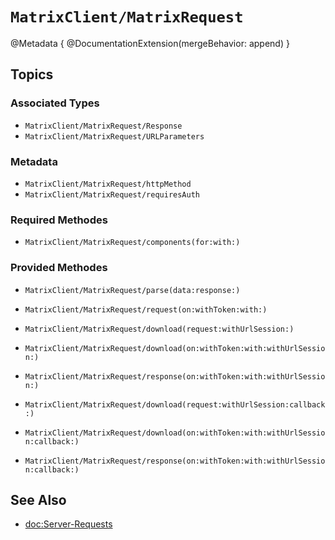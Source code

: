 # ``MatrixClient/MatrixRequest``

@Metadata {
    @DocumentationExtension(mergeBehavior: append)
}

## Topics

### Associated Types

- ``MatrixClient/MatrixRequest/Response``
- ``MatrixClient/MatrixRequest/URLParameters``

### Metadata

- ``MatrixClient/MatrixRequest/httpMethod``
- ``MatrixClient/MatrixRequest/requiresAuth``

### Required Methodes

- ``MatrixClient/MatrixRequest/components(for:with:)``

### Provided Methodes

- ``MatrixClient/MatrixRequest/parse(data:response:)``
- ``MatrixClient/MatrixRequest/request(on:withToken:with:)``

- ``MatrixClient/MatrixRequest/download(request:withUrlSession:)``
- ``MatrixClient/MatrixRequest/download(on:withToken:with:withUrlSession:)``
- ``MatrixClient/MatrixRequest/response(on:withToken:with:withUrlSession:)``


- ``MatrixClient/MatrixRequest/download(request:withUrlSession:callback:)``
- ``MatrixClient/MatrixRequest/download(on:withToken:with:withUrlSession:callback:)``
- ``MatrixClient/MatrixRequest/response(on:withToken:with:withUrlSession:callback:)``

## See Also

- <doc:Server-Requests>
